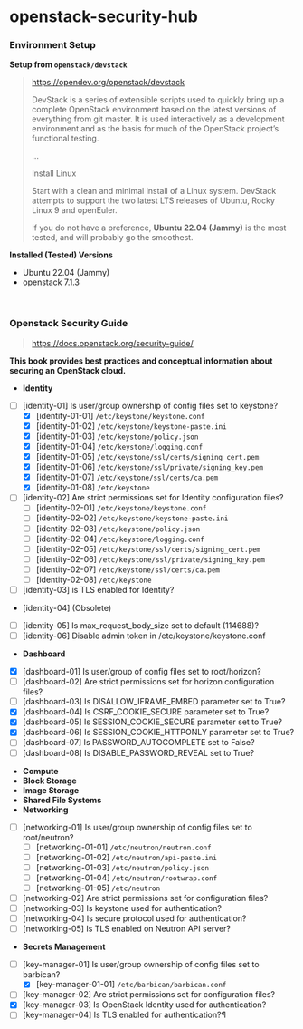 # openstack-security-hub

### Environment Setup

**Setup from `openstack/devstack`**

> <https://opendev.org/openstack/devstack>
>
> DevStack is a series of extensible scripts used to quickly bring up a complete OpenStack environment based on the latest versions of everything from git master. It is used interactively as a development environment and as the basis for much of the OpenStack project’s functional testing.
>
> ...
>
> Install Linux
>
> Start with a clean and minimal install of a Linux system. DevStack attempts to support the two latest LTS releases of Ubuntu, Rocky Linux 9 and openEuler.
>
> If you do not have a preference, **Ubuntu 22.04 (Jammy)** is the most tested, and will probably go the smoothest.

**Installed (Tested) Versions**

- Ubuntu 22.04 (Jammy)
- openstack 7.1.3

<br/>

### Openstack Security Guide

> <https://docs.openstack.org/security-guide/>

**This book provides best practices and conceptual information about securing an OpenStack cloud.**

- **Identity**
- [ ] [identity-01] Is user/group ownership of config files set to keystone?
  - [x] [identity-01-01] `/etc/keystone/keystone.conf`
  - [x] [identity-01-02] `/etc/keystone/keystone-paste.ini`
  - [x] [identity-01-03] `/etc/keystone/policy.json`
  - [x] [identity-01-04] `/etc/keystone/logging.conf`
  - [x] [identity-01-05] `/etc/keystone/ssl/certs/signing_cert.pem`
  - [x] [identity-01-06] `/etc/keystone/ssl/private/signing_key.pem`
  - [x] [identity-01-07] `/etc/keystone/ssl/certs/ca.pem`
  - [x] [identity-01-08] `/etc/keystone`
- [ ] [identity-02] Are strict permissions set for Identity configuration files?
  - [ ] [identity-02-01] `/etc/keystone/keystone.conf`
  - [ ] [identity-02-02] `/etc/keystone/keystone-paste.ini`
  - [ ] [identity-02-03] `/etc/keystone/policy.json`
  - [ ] [identity-02-04] `/etc/keystone/logging.conf`
  - [ ] [identity-02-05] `/etc/keystone/ssl/certs/signing_cert.pem`
  - [ ] [identity-02-06] `/etc/keystone/ssl/private/signing_key.pem`
  - [ ] [identity-02-07] `/etc/keystone/ssl/certs/ca.pem`
  - [ ] [identity-02-08] `/etc/keystone`
- [ ] [identity-03] is TLS enabled for Identity?
- [identity-04] (Obsolete)
- [ ] [identity-05] Is max_request_body_size set to default (114688)?
- [ ] [identity-06] Disable admin token in /etc/keystone/keystone.conf
- **Dashboard**
- [x] [dashboard-01] Is user/group of config files set to root/horizon?
- [ ] [dashboard-02] Are strict permissions set for horizon configuration files?
- [ ] [dashboard-03] Is DISALLOW_IFRAME_EMBED parameter set to True?
- [x] [dashboard-04] Is CSRF_COOKIE_SECURE parameter set to True?
- [x] [dashboard-05] Is SESSION_COOKIE_SECURE parameter set to True?
- [x] [dashboard-06] Is SESSION_COOKIE_HTTPONLY parameter set to True?
- [ ] [dashboard-07] Is PASSWORD_AUTOCOMPLETE set to False?
- [ ] [dashboard-08] Is DISABLE_PASSWORD_REVEAL set to True?
- **Compute**
- **Block Storage**
- **Image Storage**
- **Shared File Systems**
- **Networking**
- [ ] [networking-01] Is user/group ownership of config files set to root/neutron?
  - [ ] [networking-01-01] `/etc/neutron/neutron.conf`
  - [ ] [networking-01-02] `/etc/neutron/api-paste.ini`
  - [ ] [networking-01-03] `/etc/neutron/policy.json`
  - [ ] [networking-01-04] `/etc/neutron/rootwrap.conf`
  - [ ] [networking-01-05] `/etc/neutron`
- [ ] [networking-02] Are strict permissions set for configuration files?
- [ ] [networking-03] Is keystone used for authentication?
- [ ] [networking-04] Is secure protocol used for authentication?
- [ ] [networking-05] Is TLS enabled on Neutron API server?
- **Secrets Management**
- [ ] [key-manager-01] Is user/group ownership of config files set to barbican?
  - [x] [key-manager-01-01] `/etc/barbican/barbican.conf`
- [ ] [key-manager-02] Are strict permissions set for configuration files?
- [x] [key-manager-03] Is OpenStack Identity used for authentication?
- [ ] [key-manager-04] Is TLS enabled for authentication?¶
